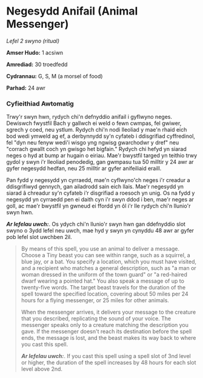 # Negesydd Anifail (Animal Messenger)

*Lefel 2 swyno (ritual)*

**Amser Hudo:** 1 acsiwn

**Amrediad:** 30 troedfedd

**Cydrannau:** G, S, M (a morsel of food)

**Parhad:** 24 awr

### Cyfieithiad Awtomatig

Trwy'r swyn hwn, rydych chi'n defnyddio anifail i gyflwyno neges. Dewiswch fwystfil Bach y gallwch ei weld o fewn cwmpas, fel gwiwer, sgrech y coed, neu ystlum. Rydych chi'n nodi lleoliad y mae'n rhaid eich bod wedi ymweld ag ef, a derbynnydd sy'n cyfateb i ddisgrifiad cyffredinol, fel "dyn neu fenyw wedi'i wisgo yng ngwisg gwarchodwr y dref" neu "corrach gwallt coch yn gwisgo het bigfain." Rydych chi hefyd yn siarad neges o hyd at bump ar hugain o eiriau. Mae'r bwystfil targed yn teithio trwy gydol y swyn i'r lleoliad penodedig, gan gwmpasu tua 50 milltir y 24 awr ar gyfer negesydd hedfan, neu 25 milltir ar gyfer anifeiliaid eraill.

Pan fydd y negesydd yn cyrraedd, mae'n cyflwyno'ch neges i'r creadur a ddisgrifiwyd gennych, gan ailadrodd sain eich llais. Mae'r negesydd yn siarad â chreadur sy'n cyfateb i'r disgrifiad a roesoch yn unig. Os na fydd y negesydd yn cyrraedd pen ei daith cyn i'r swyn ddod i ben, mae'r neges ar goll, ac mae'r bwystfil yn gwneud ei ffordd yn ôl i'r lle rydych chi'n llunio'r swyn hwn.

***Ar lefelau uwch:***. Os ydych chi'n llunio'r swyn hwn gan ddefnyddio slot swyno o 3ydd lefel neu uwch, mae hyd y swyn yn cynyddu 48 awr ar gyfer pob lefel slot uwchben 2il.

>  By means of this spell, you use an animal to deliver a message. Choose a Tiny beast you can see within range, such as a squirrel, a blue jay, or a bat. You specify a location, which you must have visited, and a recipient who matches a general description, such as "a man or woman dressed in the uniform of the town guard" or "a red-haired dwarf wearing a pointed hat." You also speak a message of up to twenty-five words. The target beast travels for the duration of the spell toward the specified location, covering about 50 miles per 24 hours for a flying messenger, or 25 miles for other animals.
>  
>  When the messenger arrives, it delivers your message to the creature that you described, replicating the sound of your voice. The messenger speaks only to a creature matching the description you gave. If the messenger doesn't reach its destination before the spell ends, the message is lost, and the beast makes its way back to where you cast this spell.
>  
>  ***Ar lefelau uwch:***. If you cast this spell using a spell slot of 3nd level or higher, the duration of the spell increases by 48 hours for each slot level above 2nd.